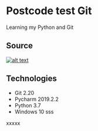 # Postcode test Git
Learning my Python and Git

## Source
[![alt text](https://mercurywebsc.pl/templates/protostar/img/logo.png)](https://as.pl/asf)


## Technologies
- Git 2.20
- Pycharm 2019.2.2
- Python  3.7
- Windows 10 sss

xxxxx
